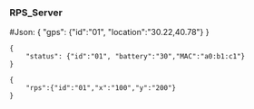 ### RPS_Server
#Json:
    {
        "gps": {"id":"01", "location":"30.22,40.78"}
    }

    {
        "status": {"id":"01", "battery":"30","MAC":"a0:b1:c1"}
    }

    {
        "rps":{"id":"01","x":"100","y":"200"}
    }